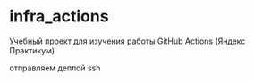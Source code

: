 # infra_actions
Учебный проект для изучения работы GitHub Actions (Яндекс Практикум)

отправляем 
деплой
ssh